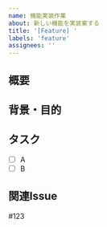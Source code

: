 ```yaml
---
name: 機能実装作業
about: 新しい機能を実装案する
title: '[Feature] '
labels: 'feature'
assignees: ''
---
```



## 概要
<!-- 何を実現したいか -->

## 背景・目的
<!-- なぜ必要なのか -->

## タスク
- [ ] A
- [ ] B

## 関連Issue
#123
